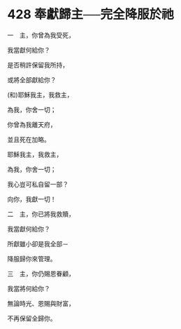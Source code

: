 # 428 奉獻歸主──完全降服於祂　

一　主，你曾為我受死，

我當獻何給你？

是否稍許保留我所持，

或將全部獻給你？

(和)耶穌我主，我救主，

為我，你舍一切；

你曾為我離天府，

並且死在加略。

耶穌我主，我救主，

為我，你舍一切；

我心豈可私自留一部？

向你，我獻一切！

二　主，你已將我救贖，

我當獻何給你？

所獻雖小卻是我全部－

降服歸你來管理。

三　主，你仍賜恩眷顧，

我當將何給你？

無論時光、恩賜與財富，

不再保留全歸你。

